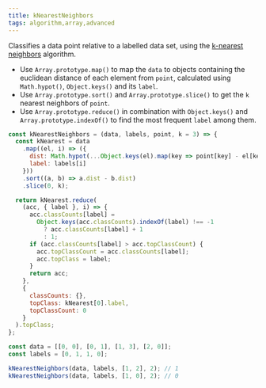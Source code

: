 ```yaml
---
title: kNearestNeighbors
tags: algorithm,array,advanced
---
```


Classifies a data point relative to a labelled data set, using the [k-nearest neighbors](https://en.wikipedia.org/wiki/K-nearest_neighbors_algorithm) algorithm.

- Use `Array.prototype.map()` to map the `data` to objects containing the euclidean distance of each element from `point`, calculated using `Math.hypot()`, `Object.keys()` and its `label`.
- Use `Array.prototype.sort()` and `Array.prototype.slice()` to get the `k` nearest neighbors of `point`.
- Use `Array.prototype.reduce()` in combination with `Object.keys()` and `Array.prototype.indexOf()` to find the most frequent `label` among them.

```js
const kNearestNeighbors = (data, labels, point, k = 3) => {
  const kNearest = data
    .map((el, i) => ({
      dist: Math.hypot(...Object.keys(el).map(key => point[key] - el[key])),
      label: labels[i]
    }))
    .sort((a, b) => a.dist - b.dist)
    .slice(0, k);

  return kNearest.reduce(
    (acc, { label }, i) => {
      acc.classCounts[label] =
        Object.keys(acc.classCounts).indexOf(label) !== -1
          ? acc.classCounts[label] + 1
          : 1;
      if (acc.classCounts[label] > acc.topClassCount) {
        acc.topClassCount = acc.classCounts[label];
        acc.topClass = label;
      }
      return acc;
    },
    {
      classCounts: {},
      topClass: kNearest[0].label,
      topClassCount: 0
    }
  ).topClass;
};
```

```js
const data = [[0, 0], [0, 1], [1, 3], [2, 0]];
const labels = [0, 1, 1, 0];

kNearestNeighbors(data, labels, [1, 2], 2); // 1
kNearestNeighbors(data, labels, [1, 0], 2); // 0
```
